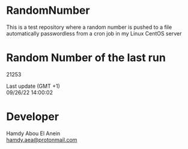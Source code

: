# RandomNumber    
This is a test repository where a random number is pushed to a file automatically passwordless from a cron job in my Linux CentOS server    
# Random Number of the last run   
21253
      
Last update (GMT +1)    
09/26/22 14:00:02
# Developer    
Hamdy Abou El Anein   
hamdy.aea@protonmail.com
